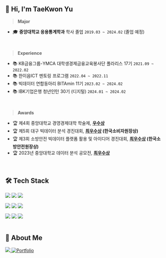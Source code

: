 ## 👋 Hi, I'm TaeKwon Yu
> **Major** 
-  🎓 **중앙대학교 응용통계학과** 학사 졸업 `2019.03 ~ 2024.02` (졸업 예정)
</br>

> **Experience**
- 📚 KB금융그룹-YMCA 대학생경제금융교육봉사단 폴라리스 17기 `2021.09 ~ 2022.02`
- 📚 한이음ICT 멘토링 프로그램 `2022.04 ~ 2022.11`
- 📚 빅데이터 연합동아리 BITAmin 11기  `2023.02 ~ 2024.02`
- 📚 IBK기업은행 청년인턴 30기 (디지털) `2024.01 ~ 2024.02`
</br>

> **Awards** 
- 🏆  제4회 중앙대학교 경영경제대학 학술제, **[우수상]()**
- 🏆  제5회 대구 빅데이터 분석 경진대회, **[최우수상](https://github.com/tgwon/News_Recommendation) (한국소비자원장상)**
- 🏆  제3회 소방안전 빅데이터 플랫폼 활용 및 아이디어 경진대회, **[최우수상](https://github.com/tgwon/Building_Safety_Indicators) (한국소방안전원장상)**
- 🏆  2023년 중앙대학교 데이터 분석 공모전, **[최우수상](https://github.com/tgwon/Recruitment_Text_Mining)** 
</br>

## 🛠️ Tech Stack 
<img src="https://img.shields.io/badge/Python-3776AB?logo=Python&logoColor=white"> <img src="https://img.shields.io/badge/TensorFlow-FF6F00?style=flat&logo=TensorFlow&logoColor=white"/> <img src="https://img.shields.io/badge/PyTorch-EE4C2C?style=flat&logo=PyTorch&logoColor=white"/>

<img src="https://img.shields.io/badge/SAS-4285F4?style=flat&logo=googlechrome&logoColor=blue"/> <img src="https://img.shields.io/badge/SPSS-052FAD?style=flat&logo=IBM&logoColor=black"/> <img src="https://img.shields.io/badge/RStudio-75AADB?logo=RStudio&logoColor=white">

<img src="https://img.shields.io/badge/PostgreSQL-4169E1?logo=PostgreSQL&logoColor=white"> <img src="https://img.shields.io/badge/Tableau-E97627?logo=Tableau&logoColor=white"> <img src="https://img.shields.io/badge/MySQL-4479A1?logo=MySQL&logoColor=white">
</br></br>


## 📑 About Me

<a href="https://tgwon.tistory.com/" target="_blank"><img src="https://img.shields.io/badge/Tistory-F25546.svg?logo=Tistory&logoColor=white">
<a href="" target="_blank"><img alt="Portfolio" src="https://img.shields.io/badge/Portfolio-000000.svg?style=flat-square&logo=Notion&logoColor=white"/>

